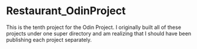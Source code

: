 # Restaurant_OdinProject
This is the tenth project for the Odin Project. I originally built all of these projects under one super directory and am realizing that I should have been publishing each project separately. 
